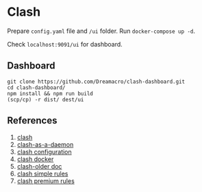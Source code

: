 # Clash

Prepare `config.yaml` file and `/ui` folder. Run `docker-compose up -d`.

Check `localhost:9091/ui` for dashboard.


## Dashboard

```shell
git clone https://github.com/Dreamacro/clash-dashboard.git
cd clash-dashboard/
npm install && npm run build
(scp/cp) -r dist/ dest/ui
```

## References

1. [clash](https://github.com/Dreamacro/clash)
2. [clash-as-a-daemon](https://github.com/Dreamacro/clash/wiki/clash-as-a-daemon)
3. [clash configuration](https://github.com/Dreamacro/clash/wiki/configuration)
4. [clash docker](https://hub.docker.com/r/dreamacro/clash)
5. [clash-older doc](https://lancellc.gitbook.io/clash/)
6. [clash simple rules](https://github.com/Hackl0us/SS-Rule-Snippet/blob/master/LAZY_RULES/clash.yaml)
7. [clash premium rules](https://github.com/Loyalsoldier/clash-rules)
